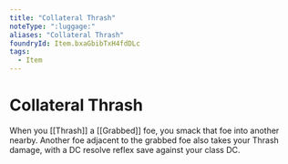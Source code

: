 ```yaml
---
title: "Collateral Thrash"
noteType: ":luggage:"
aliases: "Collateral Thrash"
foundryId: Item.bxaGbibTxH4fdDLc
tags:
  - Item
---
```


# Collateral Thrash

When you [[Thrash]] a [[Grabbed]] foe, you smack that foe into another nearby. Another foe adjacent to the grabbed foe also takes your Thrash damage, with a DC resolve reflex save against your class DC.

